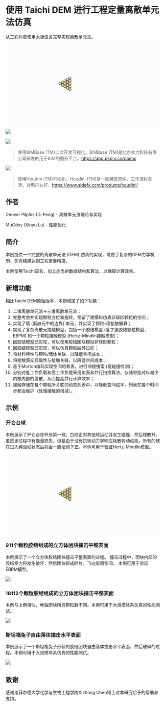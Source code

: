 # 使用 Taichi DEM 进行工程定量离散单元法仿真
从工程角度使用太极语言完整实现离散单元法。

![](Demos/carom/carom.gif)

![](Demos/cube_911_particles_impact/cube_911_particles_impact.gif)

![](Demos/cube_18112_particles_impact/cube_18112_particles_impact.gif)

>使用BIMBase (TM)二次开发可视化。BIMBase (TM)是北京构力科技有限公司研发的用于BIM的图形平台。https://app.pkpm.cn/pbims

![](Demos/bunny/bunny.gif)

>使用Houdini (TM)可视化。Houdini (TM)是一款特效软件，工作流程灵活，对用户友好。https://www.sidefx.com/products/houdini/

## 作者

Denver Pilphis (Di Peng) - 离散单元法理论与实现

MuGdxy (Xinyu Lu) - 性能优化

## 简介

本例提供一个完整的离散单元法 (DEM) 仿真的实现，考虑了复杂的DEM力学机制，仿真结果达到工程定量精度。

本例使用Taichi语言，加上适当的数据结构和算法，以保障计算效率。

## 新增功能

相比Taichi DEM原始版本，本例增加了如下功能：

1.  二维离散单元法→三维离散单元法；
2.  完整考虑并实现颗粒方位和旋转，预留了建模和仿真非球形颗粒的空间；
3.  实现了墙 (离散元中的边界) 单元，并实现了颗粒-墙接触解算；
4.  实现了复杂离散元接触模型，包括一个胶结模型 (爱丁堡胶结颗粒模型，EBPM) 和一个颗粒接触模型 (Hertz-Mindlin接触模型)；
5.  因胶结模型已实现，可以使用胶结团块模拟非球形颗粒；
6.  因胶结模型已实现，可以仿真颗粒破碎过程；
7.  将材料特性与颗粒/墙体关联，以降低空间成本；
8.  将接触面交互属性与接触关联，以降低空间成本；
9.  基于Morton编码实现空间哈希表，进行邻接搜索 (宽碰撞检测)；
10. 分别对低工作负载和高工作负载采用位表和并行扫描算法，存储邻接对以减少内核内部的发散，从而提高并行计算效率；
11. 接触存储在每个颗粒所关联的动态列表中，以降低空间成本，列表在每个时间步都会维护（处理接触的增减）。

## 示例

### 开仑台球

本例展示了开仑台球开局第一球。白球正对其他球运动并发生碰撞，然后球散开。虽然该过程中有能量损失，但是由于没有抗转动力学响应耗散转动动能，所有的球在进入纯滚动状态后将会一直滚动下去。本例可用于验证Hertz-Mindlin模型。

![](Demos/carom/carom.gif)

### 911个颗粒胶结组成的立方体团块撞击平整表面

本例展示了一个立方体胶结团块撞击平整表面的过程。
撞击过程中，团块内部的胶结受力将发生破坏，然后团块碎成碎片，飞向周围空间。
本例可用于验证EBPM模型。

![](Demos/cube_911_particles_impact/cube_911_particles_impact.gif)

### 18112个颗粒胶结组成的立方体团块撞击平整表面

本例与上例相似，唯独团块所含颗粒数不同。本例可用于大规模体系仿真的性能测试。

![](Demos/cube_18112_particles_impact/cube_18112_particles_impact.gif)

### 斯坦福兔子自由落体撞击水平表面

本例展示了一个斯坦福兔子形状的胶结团块自由落体撞击水平表面，然后破碎的过程。本例可用于大规模体系仿真的性能测试。

![](Demos/bunny/bunny.gif)

## 致谢

感谢谢菲尔德大学化学与生物工程学院Xizhong Chen博士对本研究给予的帮助和支持。
